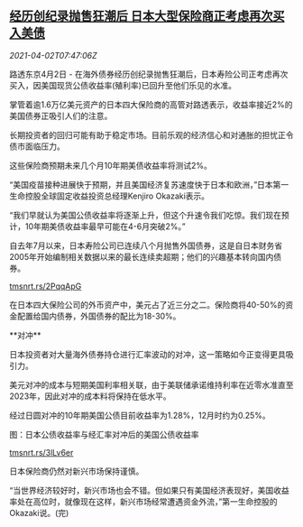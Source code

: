 <!--1617350462000-->
[经历创纪录抛售狂潮后 日本大型保险商正考虑再次买入美债](https://cn.reuters.com/article/japan-insuers-us-bond-0402-idCNKBS2BP0HS)
------

<div><i>2021-04-02T07:47:06Z</i></div><p>路透东京4月2日 - 在海外债券经历创纪录抛售狂潮后，日本寿险公司正考虑再次买入，因美国现货公债收益率(殖利率)已回升至他们乐见的水准。</p><p>掌管着逾1.6万亿美元资产的日本四大保险商的高管对路透表示，收益率接近2%的美国债券正吸引人们的注意。</p><p>长期投资者的回归可能有助于稳定市场。目前乐观的经济信心和对通胀的担忧正令债市面临压力。</p><p>这些保险商预期未来几个月10年期美债收益率将测试2%。</p><p>“美国疫苗接种进展快于预期，并且美国经济复苏速度快于日本和欧洲，”日本第一生命控股全球固定收益投资总经理Kenjiro Okazaki表示。</p><p>“我们早就认为美国公债收益率将逐渐上升，但这个升速令我们吃惊。我们现在预计，10年期美债收益率最早可能在4-6月突破2%。”</p><p>自去年7月以来，日本寿险公司已连续八个月抛售外国债券，这是自日本财务省2005年开始编制相关数据以来的最长连续卖超期；他们的兴趣基本转向国内债券。</p><p><a href="https://tmsnrt.rs/2PqqApG">tmsnrt.rs/2PqqApG</a></p><p>在日本四大保险公司的外币资产中，美元占了近三分之二。保险商将40-50%的资金配置给国内债券，外国债券的配比为18-30%。</p><p>**对冲**</p><p>日本投资者对大量海外债券持仓进行汇率波动的对冲，这一策略如今正变得更具吸引力。</p><p>美元对冲的成本与短期美国利率相关联，由于美联储承诺维持利率在近零水准直至2023年，因此对冲的成本料将保持在低水平。</p><p>经过日圆对冲的10年期美国公债目前收益率为1.28%，12月时约为0.25%。</p><p>图：日本公债收益率与经汇率对冲后的美国公债收益率</p><p><a href="https://tmsnrt.rs/3lLv6er">tmsnrt.rs/3lLv6er</a></p><p>日本保险商仍然对新兴市场保持谨慎。</p><p>“当世界经济较好时，新兴市场也会不错。但如果只有美国经济表现好，美国收益率处在高位时，就像现在这样，新兴市场经常遭遇资金外流，”第一生命控股的Okazaki说。(完)</p>
